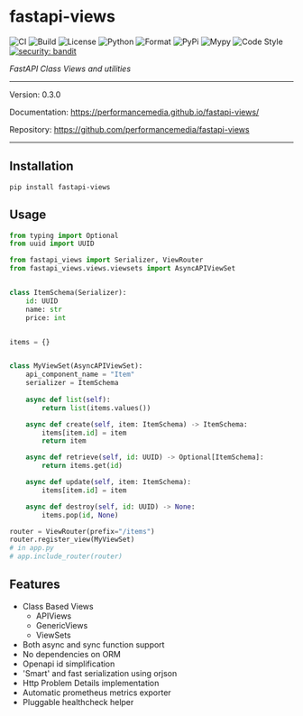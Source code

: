 # fastapi-views

![CI](https://github.com/performancemedia/fastapi-views/workflows/CI/badge.svg)
![Build](https://github.com/performancemedia/fastapi-views/workflows/Publish/badge.svg)
![License](https://img.shields.io/github/license/performancemedia/fastapi-views)
![Python](https://img.shields.io/pypi/pyversions/fastapi-views)
![Format](https://img.shields.io/pypi/format/fastapi-views)
![PyPi](https://img.shields.io/pypi/v/fastapi-views)
![Mypy](https://img.shields.io/badge/mypy-checked-blue)
![Code Style](https://img.shields.io/badge/code%20style-black-000000.svg)
[![security: bandit](https://img.shields.io/badge/security-bandit-yellow.svg)](https://github.com/PyCQA/bandit)

*FastAPI Class Views and utilities*

---
Version: 0.3.0 

Documentation: https://performancemedia.github.io/fastapi-views/

Repository: https://github.com/performancemedia/fastapi-views

---

## Installation

```shell
pip install fastapi-views
```

## Usage

```python
from typing import Optional
from uuid import UUID

from fastapi_views import Serializer, ViewRouter
from fastapi_views.views.viewsets import AsyncAPIViewSet


class ItemSchema(Serializer):
    id: UUID
    name: str
    price: int


items = {}


class MyViewSet(AsyncAPIViewSet):
    api_component_name = "Item"
    serializer = ItemSchema
    
    async def list(self):
        return list(items.values())

    async def create(self, item: ItemSchema) -> ItemSchema:
        items[item.id] = item
        return item

    async def retrieve(self, id: UUID) -> Optional[ItemSchema]:
        return items.get(id)

    async def update(self, item: ItemSchema):
        items[item.id] = item

    async def destroy(self, id: UUID) -> None:
        items.pop(id, None)

router = ViewRouter(prefix="/items")
router.register_view(MyViewSet)
# in app.py
# app.include_router(router)

```

## Features

- Class Based Views
  - APIViews
  - GenericViews
  - ViewSets
- Both async and sync function support
- No dependencies on ORM
- Openapi id simplification
- 'Smart' and fast serialization using orjson
- Http Problem Details implementation
- Automatic prometheus metrics exporter
- Pluggable healthcheck helper
